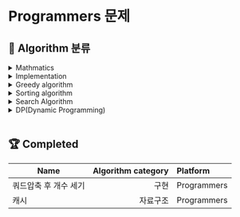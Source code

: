 # Programmers 문제

## 📂 Algorithm 분류

<details>
<summary>Mathmatics</summary>
<div markdown="1">

    
    
</div>
</details>

<details>
<summary>Implementation</summary>
<div markdown="1">

    * LRU 알고리즘
        캐시
        
    쿼드압축 후 개수 세기
    
</div>
</details>

<details>
<summary>Greedy algorithm</summary>
<div markdown="1">

    
    
</div>
</details>

<details>
<summary>Sorting algorithm</summary>
<div markdown="1">

    
    
</div>
</details>

<details>
<summary>Search Algorithm</summary>
<div markdown="1">

    
    
</div>
</details>

<details>
<summary>DP(Dynamic Programming)</summary>
<div markdown="1">

    
    
</div>
</details>

</br>

<!-- 푼 문제 테이블 -->
## 🏆 **Completed**

Name|Algorithm category|Platform
--|--:|:--
쿼드압축 후 개수 세기|구현|Programmers
캐시|자료구조|Programmers